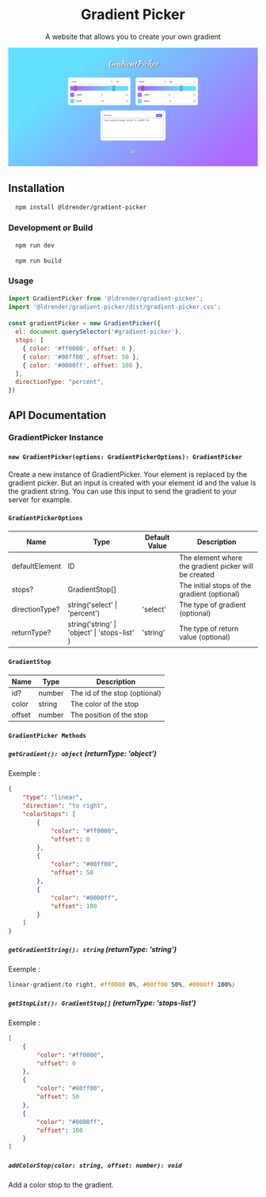 
<h1 align="center">Gradient Picker</h1>

<p align="center">A website that allows you to create your own gradient</p>

![image](https://github.com/LDrender/gradient-picker/blob/master/gradient-picker.png)

## Installation

```bash 
  npm install @ldrender/gradient-picker
```

### Development or Build

```bash
  npm run dev
```
  
```bash
  npm run build
```

### Usage

```javascript
import GradientPicker from '@ldrender/gradient-picker';
import '@ldrender/gradient-picker/dist/gradient-picker.css';

const gradientPicker = new GradientPicker({
  el: document.querySelector('#gradient-picker'),
  stops: [
    { color: '#ff0000', offset: 0 },
    { color: '#00ff00', offset: 50 },
    { color: '#0000ff', offset: 100 },
  ],
  directionType: "percent",
})
```

## API Documentation

### GradientPicker Instance

#### `new GradientPicker(options: GradientPickerOptions): GradientPicker`

Create a new instance of GradientPicker.
Your element is replaced by the gradient picker. But an input is created with your element id and the value is the gradient string. You can use this input to send the gradient to your server for example.

#### `GradientPickerOptions`

| Name | Type | Default Value | Description |
| --- | --- | --- | --- |
| defaultElement | ID | | The element where the gradient picker will be created |
| stops? | GradientStop[] | | The initial stops of the gradient (optional)|
| directionType? | string('select' \| 'percent') | 'select' | The type of gradient (optional)|
| returnType? | string('string' \| 'object' \| 'stops-list' ) | 'string' | The type of return value (optional)|

#### `GradientStop`

| Name | Type | Description |
| --- | --- | --- |
| id? | number | The id of the stop (optional)|
| color | string | The color of the stop |
| offset | number | The position of the stop |

#### `GradientPicker Methods`

##### `getGradient(): object` (returnType: 'object')

Exemple :
```json
{
    "type": "linear",
    "direction": "to right",
    "colorStops": [
        {
            "color": "#ff0000",
            "offset": 0
        },
        {
            "color": "#00ff00",
            "offset": 50
        },
        {
            "color": "#0000ff",
            "offset": 100
        }
    ]
}
```

##### `getGradientString(): string` (returnType: 'string')

Exemple :
```css
linear-gradient(to right, #ff0000 0%, #00ff00 50%, #0000ff 100%)
```

##### `getStopList(): GradientStop[]` (returnType: 'stops-list')

Exemple :
```json
[
    {
        "color": "#ff0000",
        "offset": 0
    },
    {
        "color": "#00ff00",
        "offset": 50
    },
    {
        "color": "#0000ff",
        "offset": 100
    }
]
```

##### `addColorStop(color: string, offset: number): void`

Add a color stop to the gradient.

